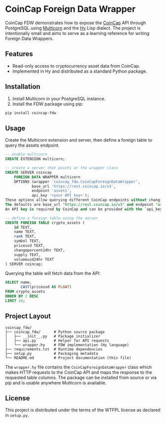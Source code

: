# CoinCap Foreign Data Wrapper

CoinCap FDW demonstrates how to expose the [CoinCap](https://coincap.io) API through PostgreSQL using [Multicorn](https://multicorn.org/) and the [Hy](https://github.com/hylang/hy) Lisp dialect. The project is intentionally small and aims to serve as a learning reference for writing Foreign Data Wrappers.

## Features

- Read-only access to cryptocurrency asset data from CoinCap.
- Implemented in Hy and distributed as a standard Python package.

## Installation

1. Install Multicorn in your PostgreSQL instance.
2. Install the FDW package using pip:

```bash
pip install coincap-fdw
```

## Usage

Create the Multicorn extension and server, then define a foreign table to query the assets endpoint.

```sql
-- enable multicorn
CREATE EXTENSION multicorn;

-- create a server that points at the wrapper class
CREATE SERVER coincap
    FOREIGN DATA WRAPPER multicorn
    OPTIONS (wrapper 'coincap_fdw.CoinCapForeignDataWrapper',
            base_url 'https://rest.coincap.io/v3',
            endpoint 'assets',
            api_key '<your API key>');
These options allow querying different CoinCap endpoints without changing the wrapper.
The defaults are base_url "https://rest.coincap.io/v3" and endpoint "assets".
An API key is required by CoinCap and can be provided with the `api_key` option.

-- define a foreign table using the server
CREATE FOREIGN TABLE crypto_assets (
    id TEXT,
    name TEXT,
    rank TEXT,
    symbol TEXT,
    priceusd TEXT,
    changepercent24hr TEXT,
    supply TEXT,
    volumeusd24hr TEXT
) SERVER coincap;
```

Querying the table will fetch data from the API:

```sql
SELECT name,
       CAST(priceusd AS FLOAT)
FROM crypto_assets
ORDER BY 2 DESC
LIMIT 10;
```

## Project Layout

```
coincap_fdw/
├── coincap_fdw/      # Python source package
│   ├── __init__.py   # Package initializer
│   ├── api.py        # Helper for API requests
│   └── wrapper.hy    # FDW implementation (Hy language)
├── requirements.txt  # Runtime dependencies
├── setup.py          # Packaging metadata
└── README.md         # Project documentation (this file)
```

The `wrapper.hy` file contains the `CoinCapForeignDataWrapper` class which makes HTTP requests to the CoinCap API and maps the response to the requested table columns. The package can be installed from source or via pip and is usable anywhere Multicorn is available.

## License

This project is distributed under the terms of the WTFPL license as declared in `setup.py`.
